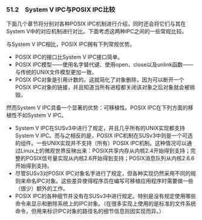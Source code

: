 ### 51.2　System V IPC与POSIX IPC比较

下面几个章节将分别对各种POSIX IPC机制进行介绍，同时还会将它们与其在System V中的对应机制进行对比。下面考虑这两种IPC之间的一些常规比较。

与System V IPC相比，POSIX IPC拥有下列常规优势。

+ POSIX IPC的接口比System V IPC接口简单。
+ POSIX IPC模型——使用名字替代键、使用open、close以及unlink函数——与传统的UNIX文件模型更加一致。
+ POSIX IPC对象是引用计数的。这就简化了对象删除，因为可以断开一个POSIX IPC对象的链接，并且知道当所有进程都关闭该对象之后对象就会被销毁。

然而System V IPC具备一个显著的优势：可移植性。POSIX IPC在下列方面的移植性不如System V IPC。

+ System V IPC在SUSv3中进行了规定，并且几乎所有的UNIX实现都支持System V IPC。而与之相反的是，POSIX IPC机制在SUSv3中则是一个可选的组件。一些UNIX实现并不支持（所有）POSIX IPC机制。这种情况可以通过Linux上的微观世界反映出来：POSIX共享内存从内核2.4开始得到支持；完整的POSIX信号量实现从内核2.6开始得到支持；POSIX消息队列从内核2.6.6开始得到支持。
+ 尽管SUSv3对POSIX IPC对象名字进行了规定，但各种实现仍然采用不同的规则来命名IPC对象。这些差异使得程序员在编写可移植应用程序时需要做一些（很少）额外的工作。
+ POSIX IPC的各种细节并没有在SUSv3中进行规定。特别是没有规定使用哪些命令来显示和删除系统上的IPC对象。（在很多实现上使用的是标准的文件系统命令，但用来标识IPC对象的路径名的细节信息则因实现而异。）

